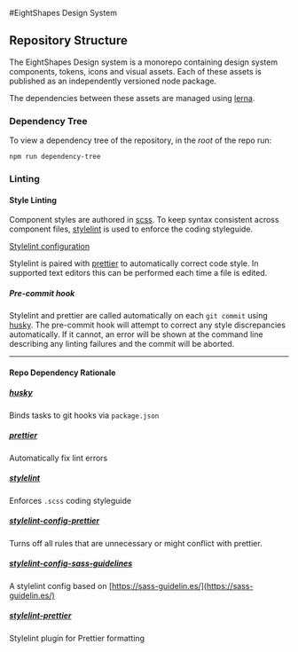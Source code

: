 #EightShapes Design System

## Repository Structure
The EightShapes Design system is a monorepo containing design system components, tokens, icons and visual assets. Each of these assets is published as an independently versioned node package. 

The dependencies between these assets are managed using [lerna](https://lerna.js.org). 

### Dependency Tree
To view a dependency tree of the repository, in the _root_ of the repo run:

```
npm run dependency-tree
```

### Linting

#### Style Linting
Component styles are authored in 	[scss](https://sass-lang.com). To keep syntax consistent across component files, [stylelint](https://stylelint.io) is used to enforce the coding styleguide.

[Stylelint configuration](./.stylelintrc.json)

Stylelint is paired with [prettier](https://prettier.io) to automatically correct code style. In supported text editors this can be performed each time a file is edited.

##### Pre-commit hook
Stylelint and prettier are called automatically on each `git commit` using [husky](https://github.com/typicode/husky#readme). The pre-commit hook will attempt to correct any style discrepancies automatically. If it cannot, an error will be shown at the command line describing any linting failures and the commit will be aborted.

---
#### Repo Dependency Rationale
##### [husky](https://github.com/typicode/husky#readme)
Binds tasks to git hooks via `package.json`

##### [prettier](https://prettier.io)
Automatically fix lint errors

##### [stylelint](https://stylelint.io)
Enforces `.scss` coding styleguide

##### [stylelint-config-prettier](https://github.com/prettier/stylelint-config-prettier)
Turns off all rules that are unnecessary or might conflict with prettier.

##### [stylelint-config-sass-guidelines](https://github.com/bjankord/stylelint-config-sass-guidelines)
A stylelint config based on [https://sass-guidelin.es/](https://sass-guidelin.es/)

##### [stylelint-prettier](https://github.com/prettier/stylelint-prettier)
Stylelint plugin for Prettier formatting
